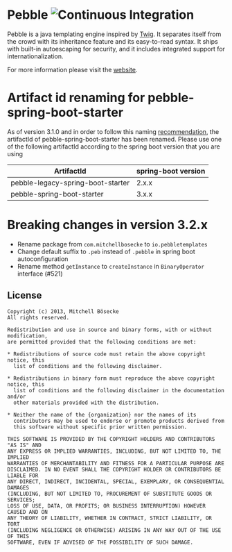 # Pebble ![Continuous Integration](https://api.travis-ci.com/PebbleTemplates/pebble.svg?branch=master)

Pebble is a java templating engine inspired by [Twig](https://twig.symfony.com/). It separates itself from the crowd with its inheritance feature and its easy-to-read syntax. It ships with built-in autoescaping for security, and it includes integrated support for internationalization.

For more information please visit the [website](https://pebbletemplates.io).

# Artifact id renaming for pebble-spring-boot-starter 
As of version 3.1.0 and in order to follow this naming [recommendation](https://github.com/spring-projects/spring-boot/wiki/Building-On-Spring-Boot#naming), the artifactId of pebble-spring-boot-starter has been renamed. Please
use one of the following  artifactId according to the spring boot version that you are using 

| ArtifactId                        | spring-boot version |
|-----------------------------------|---------------------|
| pebble-legacy-spring-boot-starter | 2.x.x               |
| pebble-spring-boot-starter        | 3.x.x               |

# Breaking changes in version 3.2.x
- Rename package from `com.mitchellbosecke` to `io.pebbletemplates`
- Change default suffix to `.peb` instead of `.pebble` in spring boot autoconfiguration
- Rename method `getInstance` to `createInstance` in `BinaryOperator` interface (#521)


## License

    Copyright (c) 2013, Mitchell Bösecke
    All rights reserved.
    
    Redistribution and use in source and binary forms, with or without modification,
    are permitted provided that the following conditions are met:
    
    * Redistributions of source code must retain the above copyright notice, this
      list of conditions and the following disclaimer.
    
    * Redistributions in binary form must reproduce the above copyright notice, this
      list of conditions and the following disclaimer in the documentation and/or
      other materials provided with the distribution.
    
    * Neither the name of the {organization} nor the names of its
      contributors may be used to endorse or promote products derived from
      this software without specific prior written permission.
    
    THIS SOFTWARE IS PROVIDED BY THE COPYRIGHT HOLDERS AND CONTRIBUTORS "AS IS" AND
    ANY EXPRESS OR IMPLIED WARRANTIES, INCLUDING, BUT NOT LIMITED TO, THE IMPLIED
    WARRANTIES OF MERCHANTABILITY AND FITNESS FOR A PARTICULAR PURPOSE ARE
    DISCLAIMED. IN NO EVENT SHALL THE COPYRIGHT HOLDER OR CONTRIBUTORS BE LIABLE FOR
    ANY DIRECT, INDIRECT, INCIDENTAL, SPECIAL, EXEMPLARY, OR CONSEQUENTIAL DAMAGES
    (INCLUDING, BUT NOT LIMITED TO, PROCUREMENT OF SUBSTITUTE GOODS OR SERVICES;
    LOSS OF USE, DATA, OR PROFITS; OR BUSINESS INTERRUPTION) HOWEVER CAUSED AND ON
    ANY THEORY OF LIABILITY, WHETHER IN CONTRACT, STRICT LIABILITY, OR TORT
    (INCLUDING NEGLIGENCE OR OTHERWISE) ARISING IN ANY WAY OUT OF THE USE OF THIS
    SOFTWARE, EVEN IF ADVISED OF THE POSSIBILITY OF SUCH DAMAGE.
